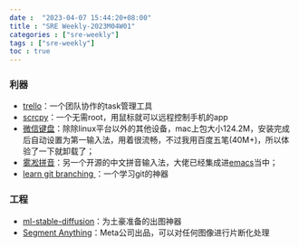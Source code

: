 ```yaml
---
date :  "2023-04-07 15:44:20+08:00"
title : "SRE Weekly-2023M04W01" 
categories : ["sre-weekly"] 
tags : ["sre-weekly"] 
toc : true
---
```


### 利器

- [trello](https://trello.com/)：一个团队协作的task管理工具
- [scrcpy](https://github.com/Genymobile/scrcpy)：一个无需root，用鼠标就可以远程控制手机的app
- [微信键盘](https://z.weixin.qq.com/)：除除linux平台以外的其他设备，mac上包大小124.2M，安装完成后自动设置为第一输入法，用着很流畅，不过我用百度五笔(40M+)，所以体验了一下就卸载了；
- [雾凇拼音](https://dvel.me/posts/rime-ice/)：另一个开源的中文拼音输入法，大佬已经集成进[emacs](https://manateelazycat.github.io/emacs/2023/04/05/emacs-rime-ice.html)当中；
- [learn git branching ](https://learngitbranching.js.org/)：一个学习git的神器

### 工程

- [ml-stable-diffusion](https://github.com/apple/ml-stable-diffusion)：为土豪准备的出图神器
- [Segment Anything](https://github.com/facebookresearch/segment-anything)：Meta公司出品，可以对任何图像进行片断化处理